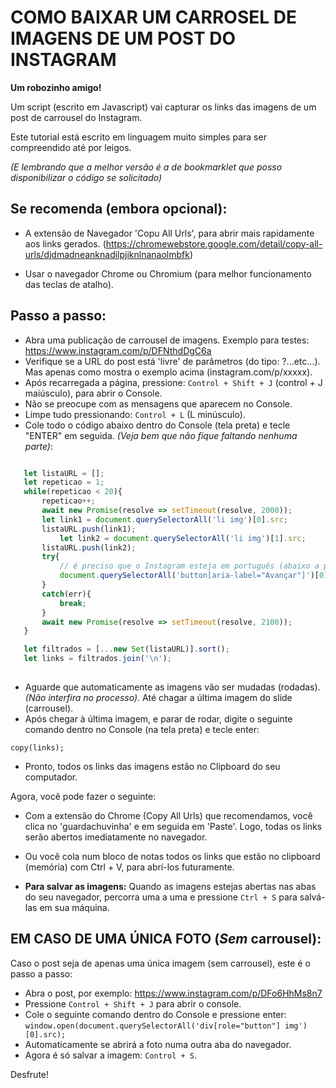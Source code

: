 # COMO BAIXAR UM CARROSEL DE IMAGENS DE UM POST DO INSTAGRAM

**Um robozinho amigo!**

Um script (escrito em Javascript) vai capturar os links das imagens de um post de carrousel do Instagram.

Este tutorial está escrito em linguagem muito simples para ser compreendido até por leigos.

*(E lembrando que a melhor versão é a de bookmarklet que posso disponibilizar o código se solicitado)*

## Se recomenda (embora opcional):

- A extensão de Navegador 'Copu All Urls', para abrir mais rapidamente aos links gerados.
	(https://chromewebstore.google.com/detail/copy-all-urls/djdmadneanknadilpjiknlnanaolmbfk)

- Usar o navegador Chrome ou Chromium (para melhor funcionamento das teclas de atalho).


## Passo a passo:

 - Abra uma publicação de carrousel de imagens. Exemplo para testes: https://www.instagram.com/p/DFNthdDgC6a
 - Verifique se a URL do post está 'livre' de parâmetros (do tipo: ?...etc...). Mas apenas como mostra o exemplo acima (instagram.com/p/xxxxx).
 - Após recarregada a página, pressione: `Control + Shift + J` (control + J maiúsculo), para abrir o Console.
 - Não se preocupe com as mensagens que aparecem no Console.
 - Limpe tudo pressionando: `Control + L` (L minúsculo).
 - Cole todo o código abaixo dentro do Console (tela preta) e tecle "ENTER" em seguida. _(Veja bem que não fique faltando nenhuma parte)_:
 
 ```javascript 
 
	let listaURL = [];
	let repeticao = 1;
	while(repeticao < 20){ 
		repeticao++; 
	   	await new Promise(resolve => setTimeout(resolve, 2000));
		let link1 = document.querySelectorAll('li img')[0].src;
		listaURL.push(link1);
	    	let link2 = document.querySelectorAll('li img')[1].src;
		listaURL.push(link2);
		try{
			// é preciso que o Instagram esteja em português (abaixo a palavra avança):
			document.querySelectorAll('button[aria-label="Avançar"]')[0].click();
		}
		catch(err){
			break;
		}
		await new Promise(resolve => setTimeout(resolve, 2100));
	}

	let filtrados = [...new Set(listaURL)].sort(); 
	let links = filtrados.join('\n');
	
 
 ```
 - Aguarde que automaticamente as imagens vão ser mudadas (rodadas). _(Não interfira no processo)_. Até chagar a última imagem do slide (carrousel).
 - Após chegar à última imagem, e parar de rodar, digite o seguinte comando dentro no Console (na tela preta) e tecle enter:

` copy(links); `

 - Pronto, todos os links das imagens estão no Clipboard do seu computador. 
 
 Agora, você pode fazer o seguinte:
 
 - Com a extensão do Chrome (Copy All Urls) que recomendamos, você clica no 'guardachuvinha' e em seguida em 'Paste'. Logo, todas os links serão abertos imediatamente no navegador. 
 - Ou você cola num bloco de notas todos os links que estão no clipboard (memória) com Ctrl + V, para abrí-los futuramente.
 
 - **Para salvar as imagens:** Quando as imagens estejas abertas nas abas do seu navegador, percorra uma a uma e pressione `Ctrl + S` para salvá-las em sua máquina. 
 
 
## EM CASO DE UMA ÚNICA FOTO (_Sem_ carrousel):

Caso o post seja de apenas uma única imagem (sem carrousel), este é o passo a passo:

- Abra o post, por exemplo: https://www.instagram.com/p/DFo6HhMs8n7
- Pressione `Control + Shift + J` para abrir o console.
- Cole o seguinte comando dentro do Console e pressione enter:
`window.open(document.querySelectorAll('div[role="button"] img')[0].src);`
- Automaticamente se abrirá a foto numa outra aba do navegador.
- Agora é só salvar a imagem:  `Control + S`.


 
Desfrute!
 
```
 
 
 
```
